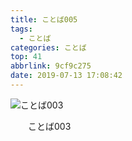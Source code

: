 ```yaml
---
title: ことば005
tags:
  - ことば
categories: ことば
top: 41
abbrlink: 9cf9c275
date: 2019-07-13 17:08:42
---
```

![ことば003](https:.jpg)

&emsp;&emsp;ことば003
<!--more-->